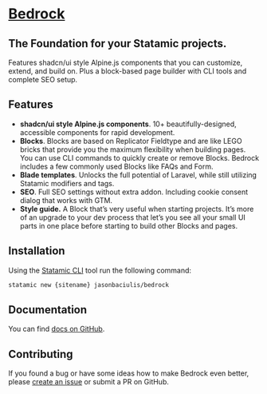 # [Bedrock](https://bedrock.remarkable.dev)

## The Foundation for your Statamic projects.

Features shadcn/ui style Alpine.js components that you can customize, extend, and build on. Plus a block-based page builder with CLI tools and complete SEO setup.

## Features
- **shadcn/ui style Alpine.js components**. 10+ beautifully-designed, accessible components for rapid development.
- **Blocks**. Blocks are based on Replicator Fieldtype and are like LEGO bricks that provide you the maximum flexibility when building pages. You can use CLI commands to quickly create or remove Blocks. Bedrock includes a few commonly used Blocks like FAQs and Form.
- **Blade templates**. Unlocks the full potential of Laravel, while still utilizing Statamic modifiers and tags.
- **SEO**. Full SEO settings without extra addon. Including cookie consent dialog that works with GTM.
- **Style guide.** A Block that’s very useful when starting projects. It’s more of an upgrade to your dev process that let’s you see all your small UI parts in one place before starting to build other Blocks and pages.

## Installation

Using the [Statamic CLI](https://github.com/statamic/cli) tool run the following command:

```bash
statamic new {sitename} jasonbaciulis/bedrock
```

## Documentation
You can find [docs on GitHub](https://github.com/jasonbaciulis/bedrock/blob/main/DOCUMENTATION.md).

## Contributing

If you found a bug or have some ideas how to make Bedrock even better, please [create an issue](https://github.com/jasonbaciulis/bedrock/issues/new) or submit a PR on GitHub.
